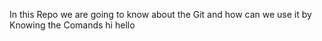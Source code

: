 In this Repo we are going to know about the Git and how can we use it by Knowing the Comands
hi
hello
